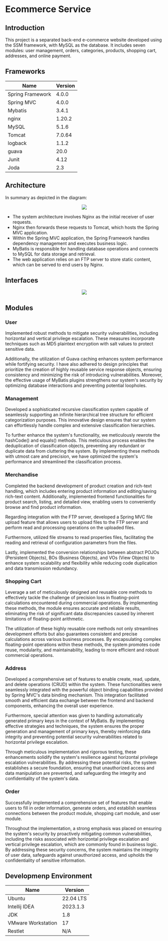 # Ecommerce Service

## Introduction
This project is a separated back-end e-commerce website developed using the SSM framework, with MySQL as the database. It includes seven modules: user management, orders, categories, products, shopping cart, addresses, and online payment.

## Frameworks
| Name  | Version |
| ------------- | ------------- |
| Spring Framework | 4.0.0 |
| Spring MVC | 4.0.0 |
| Mybatis | 3.4.1 |
| nginx | 1.20.2 |
| MySQL  | 5.1.6 |
| Tomcat | 7.0.64 |
| logback | 1.1.2 |
| guava | 20.0 |
| Junit | 4.12 |
| Joda | 2.3 |

## Architecture
In summary as depicted in the diagram:
<p align="center">
  <img src="https://github.com/Gryphon998/eCommerce-service/assets/41406456/9e74abd1-066d-497b-997a-3dbeaf1c88ae">
</p>

* The system architecture involves Nginx as the initial receiver of user requests. 
* Nginx then forwards these requests to Tomcat, which hosts the Spring MVC application.
* Within the Spring MVC application, the Spring Framework handles dependency management and executes business logic.
* MyBatis is responsible for handling database operations and connects to MySQL for data storage and retrieval.
* The web application relies on an FTP server to store static content, which can be served to end users by Nginx.

## Interfaces
<p align="center">
  <img src="https://github.com/Gryphon998/eCommerce-service/assets/41406456/8297ce02-1e9f-4824-b24c-852bd86ac8a4">
</p>

## Modules
### User
Implemented robust methods to mitigate security vulnerabilities, including horizontal and vertical privilege escalation. These measures incorporate techniques such as MD5 plaintext encryption with salt values to protect sensitive data. 

Additionally, the utilization of Guava caching enhances system performance while fortifying security. I have also adhered to design principles that prioritize the creation of highly reusable service response objects, ensuring consistency and minimizing the risk of introducing vulnerabilities. Moreover, the effective usage of MyBatis plugins strengthens our system's security by optimizing database interactions and preventing potential loopholes.

### Management
Developed a sophisticated recursive classification system capable of seamlessly supporting an infinite hierarchical tree structure for efficient categorization purposes. This innovative design ensures that our system can effortlessly handle complex and extensive classification hierarchies.

To further enhance the system's functionality, we meticulously rewrote the hashCode() and equals() methods. This meticulous process enables the deduplication of classification objects, preventing any redundant or duplicate data from cluttering the system. By implementing these methods with utmost care and precision, we have optimized the system's performance and streamlined the classification process.

### Merchandise
Completed the backend development of product creation and rich-text handling, which includes entering product information and editing/saving rich-text content. Additionally, implemented frontend functionalities for product search, listing, and detailed view, enabling users to conveniently browse and find product information.

Regarding integration with the FTP server, developed a Spring MVC file upload feature that allows users to upload files to the FTP server and perform read and processing operations on the uploaded files.

Furthermore, utilized file streams to read properties files, facilitating the reading and retrieval of configuration parameters from the files.

Lastly, implemented the conversion relationships between abstract POJOs (Persistent Objects), BOs (Business Objects), and VOs (View Objects) to enhance system scalability and flexibility while reducing code duplication and data transmission redundancy.

### Shopping Cart
Leverage a set of meticulously designed and reusable core methods to effectively tackle the challenge of precision loss in floating-point calculations encountered during commercial operations. By implementing these methods, the module ensures accurate and reliable results, eliminating the risk of significant data discrepancies caused by inherent limitations of floating-point arithmetic.

The utilization of these highly reusable core methods not only streamlines development efforts but also guarantees consistent and precise calculations across various business processes. By encapsulating complex floating-point operations within these methods, the system promotes code reuse, modularity, and maintainability, leading to more efficient and robust commercial operations.

### Address
Developed a comprehensive set of features to enable create, read, update, and delete operations (CRUD) within the system. These functionalities were seamlessly integrated with the powerful object binding capabilities provided by Spring MVC's data binding mechanism. This integration facilitated smooth and efficient data exchange between the frontend and backend components, enhancing the overall user experience.

Furthermore, special attention was given to handling automatically generated primary keys in the context of MyBatis. By implementing effective strategies and techniques, the system ensures the proper generation and management of primary keys, thereby reinforcing data integrity and preventing potential security vulnerabilities related to horizontal privilege escalation.

Through meticulous implementation and rigorous testing, these enhancements solidify the system's resilience against horizontal privilege escalation vulnerabilities. By addressing these potential risks, the system establishes a secure foundation, ensuring that unauthorized access and data manipulation are prevented, and safeguarding the integrity and confidentiality of the system's data.

### Order
Successfully implemented a comprehensive set of features that enable users to fill in order information, generate orders, and establish seamless connections between the product module, shopping cart module, and user module. 

Throughout the implementation, a strong emphasis was placed on ensuring the system's security by proactively mitigating common vulnerabilities, including the risks associated with horizontal privilege escalation and vertical privilege escalation, which are commonly found in business logic. By addressing these security concerns, the system maintains the integrity of user data, safeguards against unauthorized access, and upholds the confidentiality of sensitive information.

## Developmenp Environment
| Name  | Version |
| ------------- | ------------- |
| Ubuntu | 22.04 LTS |
| Intellij IDEA | 2023.1.3 |
| JDK  | 1.8  |
| VMware Workstation | 17 |
| Restlet | N/A |
